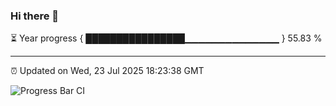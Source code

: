 ### Hi there 👋

⏳ Year progress { ████████████████▁▁▁▁▁▁▁▁▁▁▁▁▁▁ } 55.83 %

---

⏰ Updated on Wed, 23 Jul 2025 18:23:38 GMT

![Progress Bar CI](https://github.com/liununu/liununu/workflows/Progress%20Bar%20CI/badge.svg)
